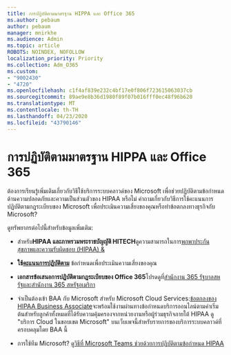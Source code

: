 ```yaml
---
title: การปฏิบัติตามมาตรฐาน HIPPA และ Office 365
ms.author: pebaum
author: pebaum
manager: mnirkhe
ms.audience: Admin
ms.topic: article
ROBOTS: NOINDEX, NOFOLLOW
localization_priority: Priority
ms.collection: Adm_O365
ms.custom:
- "9002430"
- "4720"
ms.openlocfilehash: c1f4af839e232c4bf17e0f806f723615063037cb
ms.sourcegitcommit: 89ae9e8b36d1980f89f07b016fff0ec48f96b620
ms.translationtype: MT
ms.contentlocale: th-TH
ms.lasthandoff: 04/23/2020
ms.locfileid: "43790146"
---
```

# <a name="hippa-compliance-and-office-365"></a>การปฏิบัติตามมาตรฐาน HIPPA และ Office 365

ต้องการเรียนรู้เพิ่มเติมเกี่ยวกับวิธีใช้บริการระบบคลาวด์ของ Microsoft เพื่อช่วยปฏิบัติตามข้อกําหนดด้านความปลอดภัยและความเป็นส่วนตัวของ HIPAA หรือไม่  คําถามเกี่ยวกับวิธีการใช้คะแนนการปฏิบัติตามกฎระเบียบของ Microsoft เพื่อประเมินความเสี่ยงของคุณหรือทําข้อตกลงทางธุรกิจกับ Microsoft?  

ดูทรัพยากรต่อไปนี้สําหรับข้อมูลเพิ่มเติม:

- สําหรับ**HIPAA และภาพรวมพระราชบัญญัติ HITECH**ดูความสามารถในการ[พกพาประกันสุขภาพและความรับผิดชอบ (HIPAA) &](https://docs.microsoft.com/microsoft-365/compliance/offering-hipaa-hitech?view=o365-worldwide)

- **ใช้[คะแนนการปฏิบัติตาม](https://docs.microsoft.com/microsoft-365/compliance/offering-hipaa-hitech?view=o365-worldwide#use-microsoft-compliance-score-to-assess-your-risk)** ข้อกําหนดเพื่อประเมินความเสี่ยงของคุณ

- **เอกสารข้อเสนอการปฏิบัติตามกฎระเบียบของ Office 365**โปรดดูที่[สํานักงาน 365 รัฐบาลสหรัฐและสํานักงาน 365 สหรัฐอเมริกา](https://go.microsoft.com/fwlink/p/?LinkID=2077751)

- จําเป็นต้องเข้า BAA กับ Microsoft สําหรับ Microsoft Cloud Services:[ข้อตกลงของ HIPAA Business Associate](https://aka.ms/BAA)จะพร้อมใช้งานผ่านทางข้อกําหนดบริการออนไลน์ตามค่าเริ่มต้นสําหรับลูกค้าทั้งหมดที่ได้รับความคุ้มครองจากหน่วยงานหรือผู้ร่วมธุรกิจภายใต้ HIPAA ดู "บริการ Cloud ในขอบเขต Microsoft" บนเว็บเพจนี้สําหรับรายการของบริการระบบคลาวด์ที่ครอบคลุมโดย BAA นี้

- การใช้ทีม Microsoft? [ดูวิธีที่ Microsoft Teams ช่วยด้วยการปฏิบัติตามข้อกําหนด HIPAA](https://www.microsoft.com/microsoft-365/blog/2019/04/30/white-paper-microsoft-teams-healthcare-providers-hipaa-compliance/)
